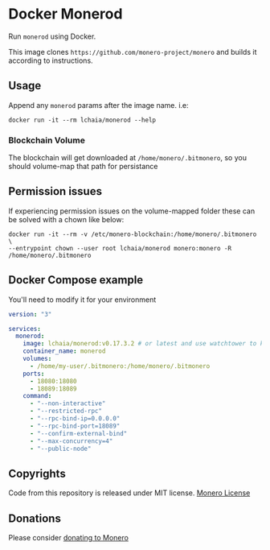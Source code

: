 # Docker Monerod

Run `monerod` using Docker.

This image clones `https://github.com/monero-project/monero` and builds it according to instructions.

## Usage

Append any `monerod` params after the image name. i.e:

```shell
docker run -it --rm lchaia/monerod --help
```

### Blockchain Volume

The blockchain will get downloaded at `/home/monero/.bitmonero`, so you should
volume-map that path for persistance

## Permission issues

If experiencing permission issues on the volume-mapped folder these can be solved
with a chown like below:

```shell
docker run -it --rm -v /etc/monero-blockchain:/home/monero/.bitmonero \
--entrypoint chown --user root lchaia/monerod monero:monero -R /home/monero/.bitmonero
```

## Docker Compose example

You'll need to modify it for your environment

```yaml
version: "3"

services:
  monerod:
    image: lchaia/monerod:v0.17.3.2 # or latest and use watchtower to keep up to date
    container_name: monerod
    volumes:
      - /home/my-user/.bitmonero:/home/monero/.bitmonero
    ports:
      - 18080:18080
      - 18089:18089
    command:
      - "--non-interactive"
      - "--restricted-rpc"
      - "--rpc-bind-ip=0.0.0.0"
      - "--rpc-bind-port=18089"
      - "--confirm-external-bind"
      - "--max-concurrency=4"
      - "--public-node"
```

## Copyrights

Code from this repository is released under MIT license.
[Monero License](https://github.com/monero-project/monero/blob/master/LICENSE)

## Donations

Please consider [donating to Monero](https://github.com/monero-project/monero/tree/release-v0.15#supporting-the-project)
